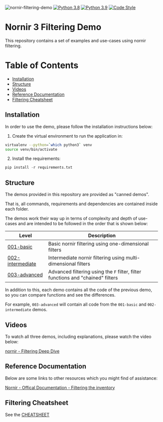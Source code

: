 ![nornir-filtering-demo](https://github.com/writememe/nornir-filtering-demo/workflows/nornir-filtering-demo/badge.svg)
[![Python 3.8](https://img.shields.io/badge/python-3.8-blue.svg)](https://www.python.org/downloads/release/python-380/)
[![Python 3.9](https://img.shields.io/badge/python-3.9-blue.svg)](https://www.python.org/downloads/release/python-390/)
[![Code Style](https://img.shields.io/badge/code%20style-black-000000.svg)](https://github.com/ambv/black)

# Nornir 3 Filtering Demo

This repository contains a set of examples and use-cases using nornir filtering.

# Table of Contents

- [Installation](#installation)
- [Structure](#structure)
- [Videos](#videos)
- [Reference Documentation](#reference-documentation)
- [Filtering Cheatsheet](#filtering-cheatsheet)


## Installation

In order to use the demo, please follow the installation instructions below:

1. Create the virtual environment to run the application in:

```bash
virtualenv --python=`which python3` venv
source venv/bin/activate
```

2. Install the requirements:

```python
pip install -r requirements.txt
```

## Structure

The demos provided in this repository are provided as "canned demos". 

That is, all commands, requirements and dependencies are contained inside each folder.

The demos work their way up in terms of complexity and depth of use-cases and are intended to be followed in the order that is shown below:

| Level | Description |
| ---------- | ------------ | 
|[001-basic](demos/001-basic/README.md)| Basic nornir filtering using one-dimensional filters|
|[002-intermediate](demos/002-intermediate/README.md)| Intermediate nornir filtering using multi-dimensional filters |
|[003-advanced](demos/003-advanced/README.md)| Advanced filtering using the `F` filter, filter functions and "chained" filters|

In addition to this, each demo contains all the code of the previous demo, so you can compare functions and see the differences.

For example, `003-advanced` will contain all code from the `001-basic` and `002-intermediate` demos.

## Videos

To watch all three demos, including explanations, please watch the video below:

[nornir - Filtering Deep Dive](https://youtu.be/aGyLKITj4Nw)

## Reference Documentation

Below are some links to other resources which you might find of assistance:

[Nornir - Offical Documentation - Filtering the inventory](https://nornir.readthedocs.io/en/latest/tutorial/inventory.html#Filtering-the-inventory)


## Filtering Cheatsheet

See the [CHEATSHEET](CHEATSHEET.md)

